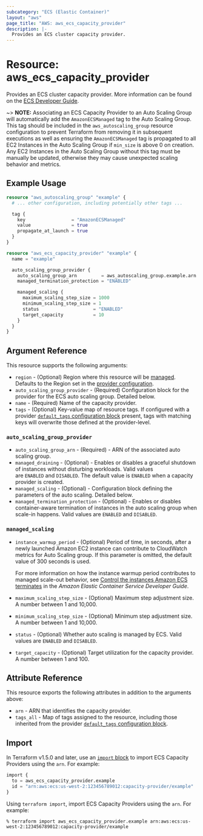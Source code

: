 ```yaml
---
subcategory: "ECS (Elastic Container)"
layout: "aws"
page_title: "AWS: aws_ecs_capacity_provider"
description: |-
  Provides an ECS cluster capacity provider.
---
```


# Resource: aws_ecs_capacity_provider

Provides an ECS cluster capacity provider. More information can be found on the [ECS Developer Guide](https://docs.aws.amazon.com/AmazonECS/latest/developerguide/cluster-capacity-providers.html).

~> **NOTE:** Associating an ECS Capacity Provider to an Auto Scaling Group will automatically add the `AmazonECSManaged` tag to the Auto Scaling Group. This tag should be included in the `aws_autoscaling_group` resource configuration to prevent Terraform from removing it in subsequent executions as well as ensuring the `AmazonECSManaged` tag is propagated to all EC2 Instances in the Auto Scaling Group if `min_size` is above 0 on creation. Any EC2 Instances in the Auto Scaling Group without this tag must be manually be updated, otherwise they may cause unexpected scaling behavior and metrics.

## Example Usage

```terraform
resource "aws_autoscaling_group" "example" {
  # ... other configuration, including potentially other tags ...

  tag {
    key                 = "AmazonECSManaged"
    value               = true
    propagate_at_launch = true
  }
}

resource "aws_ecs_capacity_provider" "example" {
  name = "example"

  auto_scaling_group_provider {
    auto_scaling_group_arn         = aws_autoscaling_group.example.arn
    managed_termination_protection = "ENABLED"

    managed_scaling {
      maximum_scaling_step_size = 1000
      minimum_scaling_step_size = 1
      status                    = "ENABLED"
      target_capacity           = 10
    }
  }
}
```

## Argument Reference

This resource supports the following arguments:

* `region` - (Optional) Region where this resource will be [managed](https://docs.aws.amazon.com/general/latest/gr/rande.html#regional-endpoints). Defaults to the Region set in the [provider configuration](https://registry.terraform.io/providers/hashicorp/aws/latest/docs#aws-configuration-reference).
* `auto_scaling_group_provider` - (Required) Configuration block for the provider for the ECS auto scaling group. Detailed below.
* `name` - (Required) Name of the capacity provider.
* `tags` - (Optional) Key-value map of resource tags. If configured with a provider [`default_tags` configuration block](https://registry.terraform.io/providers/hashicorp/aws/latest/docs#default_tags-configuration-block) present, tags with matching keys will overwrite those defined at the provider-level.

### `auto_scaling_group_provider`

* `auto_scaling_group_arn` - (Required) - ARN of the associated auto scaling group.
* `managed_draining` - (Optional) - Enables or disables a graceful shutdown of instances without disturbing workloads. Valid values are `ENABLED` and `DISABLED`. The default value is `ENABLED` when a capacity provider is created.
* `managed_scaling` - (Optional) - Configuration block defining the parameters of the auto scaling. Detailed below.
* `managed_termination_protection` - (Optional) - Enables or disables container-aware termination of instances in the auto scaling group when scale-in happens. Valid values are `ENABLED` and `DISABLED`.

### `managed_scaling`

* `instance_warmup_period` - (Optional) Period of time, in seconds, after a newly launched Amazon EC2 instance can contribute to CloudWatch metrics for Auto Scaling group. If this parameter is omitted, the default value of 300 seconds is used.

  For more information on how the instance warmup period contributes to managed scale-out behavior, see [Control the instances Amazon ECS terminates](https://docs.aws.amazon.com/AmazonECS/latest/developerguide/managed-termination-protection.html) in the _Amazon Elastic Container Service Developer Guide_.
* `maximum_scaling_step_size` - (Optional) Maximum step adjustment size. A number between 1 and 10,000.
* `minimum_scaling_step_size` - (Optional) Minimum step adjustment size. A number between 1 and 10,000.
* `status` - (Optional) Whether auto scaling is managed by ECS. Valid values are `ENABLED` and `DISABLED`.
* `target_capacity` - (Optional) Target utilization for the capacity provider. A number between 1 and 100.

## Attribute Reference

This resource exports the following attributes in addition to the arguments above:

* `arn` - ARN that identifies the capacity provider.
* `tags_all` - Map of tags assigned to the resource, including those inherited from the provider [`default_tags` configuration block](https://registry.terraform.io/providers/hashicorp/aws/latest/docs#default_tags-configuration-block).

## Import

In Terraform v1.5.0 and later, use an [`import` block](https://developer.hashicorp.com/terraform/language/import) to import ECS Capacity Providers using the `arn`. For example:

```terraform
import {
  to = aws_ecs_capacity_provider.example
  id = "arn:aws:ecs:us-west-2:123456789012:capacity-provider/example"
}
```

Using `terraform import`, import ECS Capacity Providers using the `arn`. For example:

```console
% terraform import aws_ecs_capacity_provider.example arn:aws:ecs:us-west-2:123456789012:capacity-provider/example
```
